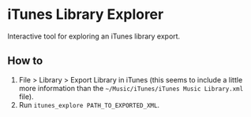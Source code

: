 # iTunes Library Explorer

Interactive tool for exploring an iTunes library export.

## How to

1. File > Library > Export Library in iTunes (this seems to include a little more information than the `~/Music/iTunes/iTunes Music Library.xml` file).
1. Run `itunes_explore PATH_TO_EXPORTED_XML`.

